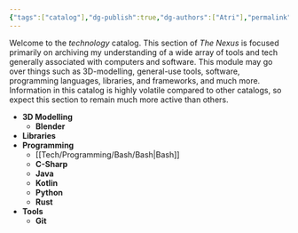 ```yaml
---
{"tags":["catalog"],"dg-publish":true,"dg-authors":["Atri"],"permalink":"/tech/tech/","dgPassFrontmatter":true,"created":"2024-03-06T10:48:29.772-05:00","updated":"2024-03-06T12:16:34.612-05:00"}
---
```


Welcome to the *technology* catalog. This section of *The Nexus* is focused primarily on archiving my understanding of a wide array of tools and tech generally associated with computers and software.  This module may go over things such as 3D-modelling, general-use tools, software, programming languages, libraries, and frameworks, and much more. Information in this catalog is highly volatile compared to other catalogs, so expect this section to remain much more active than others.


- **3D Modelling**
  - **Blender**
- **Libraries**
- **Programming**
  - [[Tech/Programming/Bash/Bash\|Bash]]
  - **C-Sharp**
  - **Java**
  - **Kotlin**
  - **Python**
  - **Rust**
- **Tools**
  - **Git**


